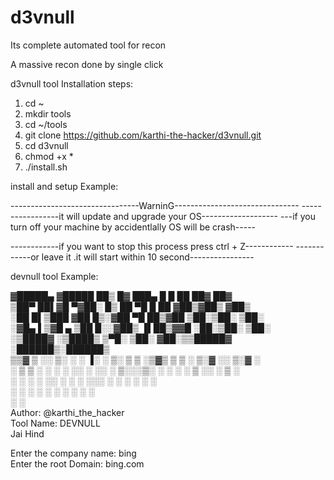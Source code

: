 # d3vnull
Its complete automated tool for recon 

A massive recon done by single click 

d3vnull tool Installation steps:

1. cd ~
2. mkdir tools
3. cd ~/tools
4. git clone https://github.com/karthi-the-hacker/d3vnull.git
5. cd d3vnull
6. chmod +x *
7. ./install.sh

install and setup Example:

--------------------------------WarninG-------------------------------
-----------------it will update and upgrade your OS-------------------
---if you turn off your machine by accidentlally OS will be crash-----

------------if you want to stop this process press ctrl + Z------------
------------or leave it .it will start within 10 second----------------

devnull tool Example:

▓█████▄ ▓█████ ██▒   █▓ ███▄    █  █    ██  ██▓     ██▓      
▒██▀ ██▌▓█   ▀▓██░   █▒ ██ ▀█   █  ██  ▓██▒▓██▒    ▓██▒      
░██   █▌▒███   ▓██  █▒░▓██  ▀█ ██▒▓██  ▒██░▒██░    ▒██░      
░▓█▄   ▌▒▓█  ▄  ▒██ █░░▓██▒  ▐▌██▒▓▓█  ░██░▒██░    ▒██░      
░▒████▓ ░▒████▒  ▒▀█░  ▒██░   ▓██░▒▒█████▓ ░██████▒░██████▒  
 ▒▒▓  ▒ ░░ ▒░ ░  ░ ▐░  ░ ▒░   ▒ ▒ ░▒▓▒ ▒ ▒ ░ ▒░▓  ░░ ▒░▓  ░  
 ░ ▒  ▒  ░ ░  ░  ░ ░░  ░ ░░   ░ ▒░░░▒░ ░ ░ ░ ░ ▒  ░░ ░ ▒  ░  
 ░ ░  ░    ░       ░░     ░   ░ ░  ░░░ ░ ░   ░ ░     ░ ░     
   ░       ░  ░     ░           ░    ░         ░  ░    ░  ░  
 ░                 ░                                         
             Author: @karthi_the_hacker    
                Tool Name: DEVNULL         
                    Jai Hind               

Enter the company name: bing  
Enter the root Domain: bing.com
